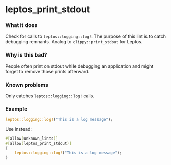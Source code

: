 # leptos_print_stdout

### What it does

Check for calls to `leptos::logging::log!`. The purpose of this lint is to catch
debugging remnants. Analog to `clippy::print_stdout` for Leptos.

### Why is this bad?

People often print on stdout while debugging an application and might forget to
remove those prints afterward.

### Known problems

Only catches `leptos::logging::log!` calls.

### Example

```rust
leptos::logging::log!("This is a log message");
```

Use instead:

```rust
#[allow(unknown_lints)]
#[allow(leptos_print_stdout)]
{
    leptos::logging::log!("This is a log message");
}
```
